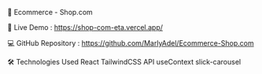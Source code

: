 🛒 Ecommerce - Shop.com

  🔗 Live Demo : https://shop-com-eta.vercel.app/

 💻 GitHub Repository : https://github.com/MarlyAdel/Ecommerce-Shop.com

 🛠️ Technologies Used
     React
     TailwindCSS
     API
     useContext
     slick-carousel
